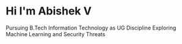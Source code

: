 # Hi I'm Abishek V
Pursuing B.Tech Information Technology as UG Discipline
Exploring Machine Learning and Security Threats

